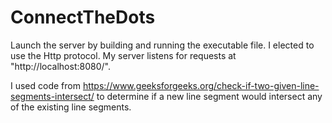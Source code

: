 # ConnectTheDots

Launch the server by building and running the executable file.  I elected to use the Http protocol.  My server listens for requests at "http://localhost:8080/".

I used code from https://www.geeksforgeeks.org/check-if-two-given-line-segments-intersect/ to determine if a new line segment would intersect any of the existing line segments.
